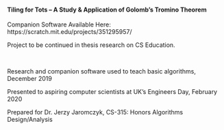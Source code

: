 <h4>Tiling for Tots – A Study & Application of Golomb’s Tromino Theorem</h4>
<p>Companion Software Available Here: https://scratch.mit.edu/projects/351295957/</p>
<p>Project to be continued in thesis research on CS Education.</p>
<br>
<p>Research and companion software used to teach basic algorithms, December 2019</p>
<p>Presented to aspiring computer scientists at UK’s Engineers Day, February 2020</p>
<p>Prepared for Dr. Jerzy Jaromczyk, CS-315: Honors Algorithms Design/Analysis</p>

